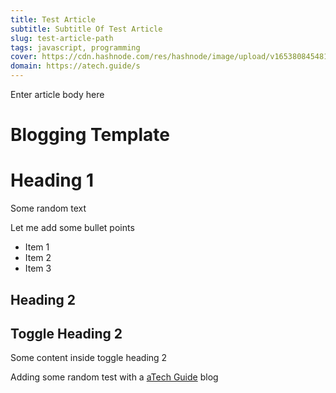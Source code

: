 ```yaml
---
title: Test Article
subtitle: Subtitle Of Test Article
slug: test-article-path
tags: javascript, programming
cover: https://cdn.hashnode.com/res/hashnode/image/upload/v1653808454814/o1njHTdqy.png
domain: https://atech.guide/s
---
```


Enter article body here

# Blogging Template

# Heading 1

Some random text

Let me add some bullet points

- Item 1
- Item 2
- Item 3

## Heading 2

## Toggle Heading 2

Some content inside toggle heading 2

Adding some random test with a [aTech Guide](https://atech.guide/) blog